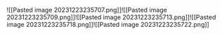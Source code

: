 ![[Pasted image 20231223235707.png]]![[Pasted image 20231223235709.png]]![[Pasted image 20231223235713.png]]![[Pasted image 20231223235718.png]]![[Pasted image 20231223235722.png]]